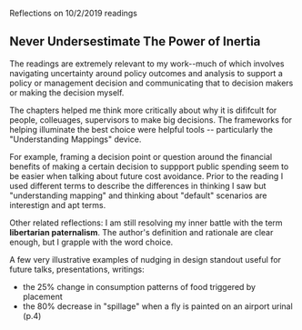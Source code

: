 Reflections on 10/2/2019 readings
## Never Undersestimate The Power of Inertia

The readings are extremely relevant to my work--much of which involves navigating uncertainty around policy outcomes and analysis to support a policy or management decision and communicating that to decision makers or making the decision myself. 

The chapters helped me think more critically about why it is dififcult for people, colleuages, supervisors to make big decisions.  The frameworks for helping illuminate the best choice were helpful tools -- particularly the "Understanding Mappings" device. 

For example, framing a decision point or question around the financial benefits of making a certain decision to suppport public spending seem to be easier when talking about future cost avoidance.  Prior to the reading I used different terms to describe the differences in thinking I saw but "understanding mapping" and thinking about "default" scenarios are interestign and apt terms. 

Other related reflections:
I am still resolving my inner battle with the term **libertarian paternalism**. The author's definition and rationale are clear enough, but I grapple with the word choice. 

A few very illustrative examples of nudging in design standout useful for future talks, presentations, writings: 
* the 25% change in consumption patterns of food triggered by placement
* the 80% decrease in "spillage" when a fly is painted on an airport urinal  (p.4)





